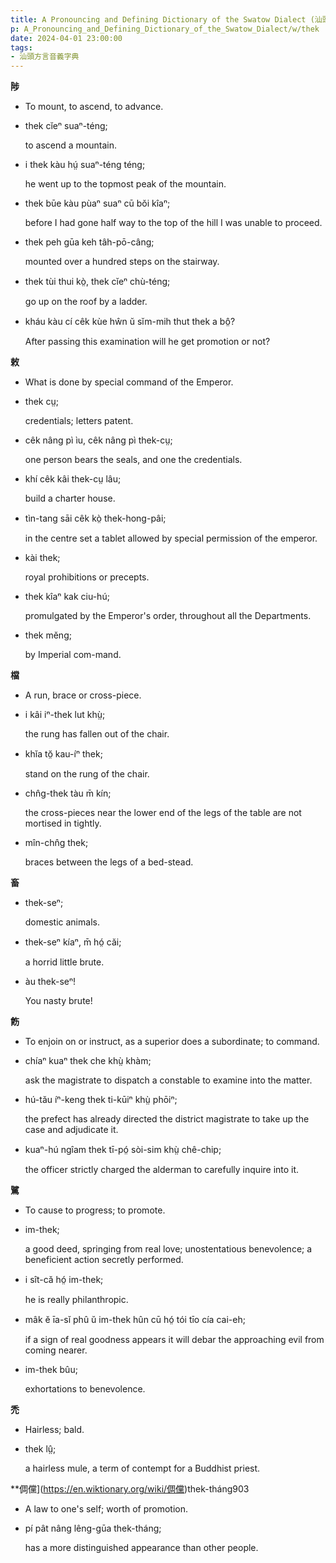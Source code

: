 ```yaml
---
title: A Pronouncing and Defining Dictionary of the Swatow Dialect (汕頭方言音義字典) / thek
p: A_Pronouncing_and_Defining_Dictionary_of_the_Swatow_Dialect/w/thek
date: 2024-04-01 23:00:00
tags: 
- 汕頭方言音義字典
---
```



**陟**
- To mount, to ascend, to advance.

- thek cĭeⁿ suaⁿ-téng;

  to ascend a mountain.

- i thek kàu hṳ́ suaⁿ-téng téng;

  he went up to the topmost peak of the mountain.

- thek būe kàu pùaⁿ suaⁿ cū bŏi kîaⁿ;

  before I had gone half way to the top of the hill I was unable to proceed.

- thek peh gūa keh tâh-pō-câng;

  mounted over a hundred steps on the stairway.

- thek tùi thui kò̤, thek cĭeⁿ chù-téng;

  go up on the roof by a ladder.

- kháu kàu cí cêk kùe hŵn ŭ sĭm-mih thut thek a bô̤?

  After passing this examination will he get promotion or not?

**敕**
- What is done by special command of the Emperor.

- thek cṳ;

  credentials; letters patent.

- cêk nâng pì ìu, cêk nâng pì thek-cṳ;

  one person bears the seals, and one the credentials.

- khí cêk kâi thek-cṳ lâu;

  build a charter house.

- tìn-tang sāi cêk kò̤ thek-hong-pâi;

  in the centre set a tablet allowed by special permission of the emperor.

- kài thek;

  royal prohibitions or precepts.

- thek kîaⁿ kak ciu-hú;

  promulgated by the Emperor's order, throughout all the Departments.

- thek mĕng;

  by Imperial com-mand.

**檔**
- A run, brace or cross-piece.

- i kâi iⁿ-thek lut khṳ̀;

  the rung has fallen out of the chair.

- khĭa tŏ̤ kau-íⁿ thek;

  stand on the rung of the chair.

- chn̂g-thek tàu m̄ kín;

  the cross-pieces near the lower end of the legs of the table are not mortised in tightly.

- mîn-chn̂g thek;

  braces between the legs of a bed-stead.

**畜**

- thek-seⁿ;

  domestic animals.

- thek-seⁿ kíaⁿ, m̄ hó̤ căi;

  a horrid little brute.

- àu thek-seⁿ!

  You nasty brute!

**飭**
- To enjoin on or instruct, as a superior does a subordinate; to command.

- chíaⁿ kuaⁿ thek che khṳ̀ khàm;

  ask the magistrate to dispatch a constable to examine into the matter.

- hú-tău íⁿ-keng thek ti-kūiⁿ khṳ̀ phōiⁿ;

  the prefect has already directed the district magistrate to take up the case and adjudicate it.

- kuaⁿ-hú ngîam thek tī-pó̤ sòi-sim khṳ̀ chê-chip;

  the officer strictly charged the alderman to carefully inquire into it.

**騭**
- To cause to progress; to promote.

- im-thek;

  a good deed, springing from real love; unostentatious benevolence; a beneficient action secretly performed.

- i sît-că hó̤ im-thek;

  he is really philanthropic.

- mâk ĕ īa-sĭ phû ŭ im-thek hûn cū hó̤ tói tīo cía cai-eh;

  if a sign of real goodness appears it will debar the approaching evil from coming nearer.

- im-thek bûu;

  exhortations to benevolence.

**禿**
- Hairless; bald.

- thek lṳ̂;

  a hairless mule, a term of contempt for a Buddhist priest.

**倜儻](https://en.wiktionary.org/wiki/倜儻)thek-tháng903
- A law to one's self; worth of promotion.

- pí pât nâng lêng-gūa thek-tháng;

  has a more distinguished appearance than other people.